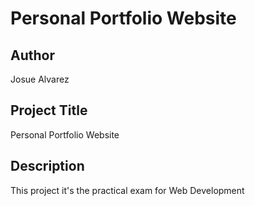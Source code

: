 # Personal Portfolio Website

## Author
Josue Alvarez

## Project Title
Personal Portfolio Website

## Description
This project it's the practical exam for Web Development 
